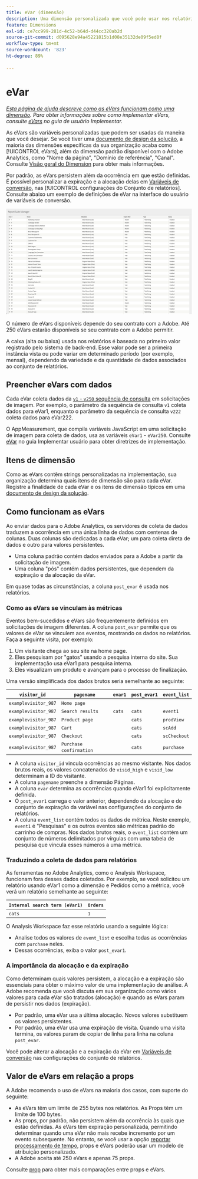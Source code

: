 ```yaml
---
title: eVar (dimensão)
description: Uma dimensão personalizada que você pode usar nos relatórios.
feature: Dimensions
exl-id: ce7cc999-281d-4c52-b64d-d44cc320ab2d
source-git-commit: d095628e94a45221815b1d08e35132de09f5ed8f
workflow-type: tm+mt
source-wordcount: '823'
ht-degree: 89%

---
```


# eVar

*[Esta página de ajuda descreve como as eVars funcionam como uma dimensão](overview.md). Para obter informações sobre como implementar eVars, consulte [eVars](/help/implement/vars/page-vars/evar.md) no guia de usuário Implementar.*

As eVars são variáveis personalizadas que podem ser usadas da maneira que você desejar. Se você tiver uma [documento de design da solução](/help/implement/prepare/solution-design.md), a maioria das dimensões específicas da sua organização acaba como [!UICONTROL eVars], além da dimensão padrão disponível com o Adobe Analytics, como &quot;Nome da página&quot;, &quot;Domínio de referência&quot;, &quot;Canal&quot;. Consulte [Visão geral do Dimension](overview.md) para obter mais informações.

Por padrão, as eVars persistem além da ocorrência em que estão definidas. É possível personalizar a expiração e a alocação delas em [Variáveis de conversão](/help/admin/admin/c-manage-report-suites/c-edit-report-suites/conversion-var-admin/conversion-var-admin.md), nas [!UICONTROL configurações do Conjunto de relatórios]. Consulte abaixo um exemplo de definições de eVar na interface do usuário de variáveis de conversão.

![Exemplos de Evar](assets/evars-sample.png)

O número de eVars disponíveis depende do seu contrato com a Adobe. Até 250 eVars estarão disponíveis se seu contrato com a Adobe permitir.

A caixa (alta ou baixa) usada nos relatórios é baseada no primeiro valor registrado pelo sistema de back-end. Esse valor pode ser a primeira instância vista ou pode variar em determinado período (por exemplo, mensal), dependendo da variedade e da quantidade de dados associados ao conjunto de relatórios.

## Preencher eVars com dados

Cada eVar coleta dados da [`v1` - `v250` sequência de consulta](/help/implement/validate/query-parameters.md) em solicitações de imagem. Por exemplo, o parâmetro da sequência de consulta `v1` coleta dados para eVar1, enquanto o parâmetro da sequência de consulta `v222` coleta dados para eVar222.

O AppMeasurement, que compila variáveis JavaScript em uma solicitação de imagem para coleta de dados, usa as variáveis `eVar1` - `eVar250`. Consulte [eVar](/help/implement/vars/page-vars/evar.md) no guia Implementar usuário para obter diretrizes de implementação.

## Itens de dimensão

Como as eVars contêm strings personalizadas na implementação, sua organização determina quais itens de dimensão são para cada eVar. Registre a finalidade de cada eVar e os itens de dimensão típicos em uma [documento de design da solução](/help/implement/prepare/solution-design.md).

## Como funcionam as eVars

Ao enviar dados para o Adobe Analytics, os servidores de coleta de dados traduzem a ocorrência em uma única linha de dados com centenas de colunas. Duas colunas são dedicadas a cada eVar; um para coleta direta de dados e outro para valores persistentes.

* Uma coluna padrão contém dados enviados para a Adobe a partir da solicitação de imagem.
* Uma coluna &quot;pós&quot; contém dados persistentes, que dependem da expiração e da alocação da eVar.

Em quase todas as circunstâncias, a coluna `post_evar` é usada nos relatórios.

### Como as eVars se vinculam às métricas

Eventos bem-sucedidos e eVars são frequentemente definidos em solicitações de imagem diferentes. A coluna `post_evar` permite que os valores de eVar se vinculem aos eventos, mostrando os dados no relatórios. Faça a seguinte visita, por exemplo:

1. Um visitante chega ao seu site na home page.
2. Eles pesquisam por &quot;gatos&quot; usando a pesquisa interna do site. Sua implementação usa eVar1 para pesquisa interna.
3. Eles visualizam um produto e avançam para o processo de finalização.

Uma versão simplificada dos dados brutos seria semelhante ao seguinte:

| `visitor_id` | `pagename` | `evar1` | `post_evar1` | `event_list` |
| --- | --- | --- | --- | --- |
| `examplevisitor_987` | `Home page` | | | |
| `examplevisitor_987` | `Search results` | `cats` | `cats` | `event1` |
| `examplevisitor_987` | `Product page` | | `cats` | `prodView` |
| `examplevisitor_987` | `Cart` | | `cats` | `scAdd` |
| `examplevisitor_987` | `Checkout` | | `cats` | `scCheckout` |
| `examplevisitor_987` | `Purchase confirmation` | | `cats` | `purchase` |

* A coluna `visitor_id` vincula ocorrências ao mesmo visitante. Nos dados brutos reais, os valores concatenados de `visid_high` e `visid_low` determinam a ID do visitante.
* A coluna `pagename` preenche a dimensão Páginas.
* A coluna `evar` determina as ocorrências quando eVar1 foi explicitamente definida.
* O `post_evar1` carrega o valor anterior, dependendo da alocação e do conjunto de expiração da variável nas configurações do conjunto de relatórios.
* A coluna `event_list` contém todos os dados de métrica. Neste exemplo, `event1` é &quot;Pesquisas&quot; e os outros eventos são métricas padrão do carrinho de compras. Nos dados brutos reais, o `event_list` contém um conjunto de números delimitados por vírgulas com uma tabela de pesquisa que vincula esses números a uma métrica.

### Traduzindo a coleta de dados para relatórios

As ferramentas no Adobe Analytics, como o Analysis Workspace, funcionam fora desses dados coletados. Por exemplo, se você solicitou um relatório usando eVar1 como a dimensão e Pedidos como a métrica, você verá um relatório semelhante ao seguinte:

| `Internal search term (eVar1)` | `Orders` |
| --- | --- |
| `cats` | `1` |

O Analysis Workspace faz esse relatório usando a seguinte lógica:

* Analise todos os valores de `event_list` e escolha todas as ocorrências com `purchase` neles.
* Dessas ocorrências, exiba o valor `post_evar1`.

### A importância da alocação e da expiração

Como determinam quais valores persistem, a alocação e a expiração são essenciais para obter o máximo valor de uma implementação de análise. A Adobe recomenda que você discuta em sua organização como vários valores para cada eVar são tratados (alocação) e quando as eVars param de persistir nos dados (expiração).

* Por padrão, uma eVar usa a última alocação. Novos valores substituem os valores persistentes.
* Por padrão, uma eVar usa uma expiração de visita. Quando uma visita termina, os valores param de copiar de linha para linha na coluna `post_evar`.

Você pode alterar a alocação e a expiração da eVar em [Variáveis de conversão](/help/admin/admin/c-manage-report-suites/c-edit-report-suites/conversion-var-admin/conversion-var-admin.md) nas configurações do conjunto de relatórios.

## Valor de eVars em relação a props

A Adobe recomenda o uso de eVars na maioria dos casos, com suporte do seguinte:

* As eVars têm um limite de 255 bytes nos relatórios. As Props têm um limite de 100 bytes.
* As props, por padrão, não persistem além da ocorrência às quais que estão definidas. As eVars têm expiração personalizada, permitindo determinar quando uma eVar não mais recebe incremento por um evento subsequente. No entanto, se você usar a opção [reportar processamento de tempo](/help/components/vrs/vrs-report-time-processing.md), props e eVars poderão usar um modelo de atribuição personalizado.
* A Adobe aceita até 250 eVars e apenas 75 props.

Consulte [prop](prop.md) para obter mais comparações entre props e eVars.

